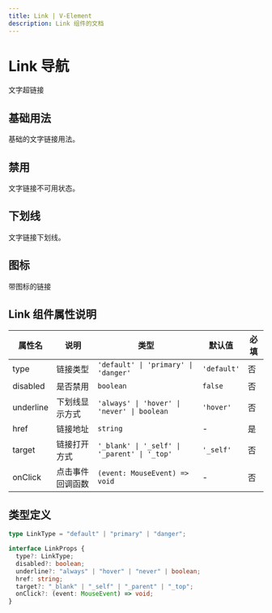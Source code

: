 ```yaml
---
title: Link | V-Element
description: Link 组件的文档
---
```


# Link 导航

文字超链接

## 基础用法

基础的文字链接用法。

<preview path="../demo/Link/Basic.vue" title="基础用法" description="Link 组件的基础用法"></preview>

## 禁用

文字链接不可用状态。

<preview path="../demo/Link/Disabled.vue" title="基础用法" description="Button 组件的基础用法"></preview>

## 下划线

文字链接下划线。

<preview path="../demo/Link/Underline.vue" title="基础用法" description="Button 组件的基础用法"></preview>

## 图标

带图标的链接
<preview path="../demo/Link/Icon.vue" title="基础用法" description="Button 组件的基础用法"></preview>

## Link 组件属性说明

| 属性名    | 说明             | 类型                                         | 默认值      | 必填 |
| --------- | ---------------- | -------------------------------------------- | ----------- | ---- |
| type      | 链接类型         | `'default' \| 'primary' \| 'danger'`         | `'default'` | 否   |
| disabled  | 是否禁用         | `boolean`                                    | `false`     | 否   |
| underline | 下划线显示方式   | `'always' \| 'hover' \| 'never' \| boolean`  | `'hover'`   | 否   |
| href      | 链接地址         | `string`                                     | -           | 是   |
| target    | 链接打开方式     | `'_blank' \| '_self' \| '_parent' \| '_top'` | `'_self'`   | 否   |
| onClick   | 点击事件回调函数 | `(event: MouseEvent) => void`                | -           | 否   |

## 类型定义

```typescript
type LinkType = "default" | "primary" | "danger";

interface LinkProps {
  type?: LinkType;
  disabled?: boolean;
  underline?: "always" | "hover" | "never" | boolean;
  href: string;
  target?: "_blank" | "_self" | "_parent" | "_top";
  onClick?: (event: MouseEvent) => void;
}
```
